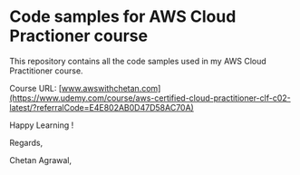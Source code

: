 # Code samples for AWS Cloud Practioner course

This repository contains all the code samples used in my AWS Cloud Practitioner course.

Course URL: [www.awswithchetan.com](https://www.udemy.com/course/aws-certified-cloud-practitioner-clf-c02-latest/?referralCode=E4E802AB0D47D58AC70A)


Happy Learning !

Regards,

Chetan Agrawal,
